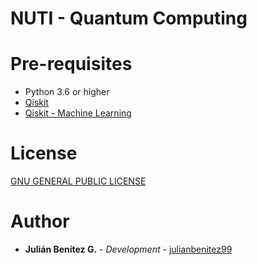 # NUTI - Quantum Computing 

# Pre-requisites
* Python 3.6 or higher
* [Qiskit](https://qiskit.org/documentation/getting_started.html#installation)
* [Qiskit - Machine Learning](https://qiskit.org/documentation/machine-learning/getting_started.html#installation)



# License
[GNU GENERAL PUBLIC LICENSE](./LICENSE.MD)

# Author
* **Julián Benítez G.** - _Development_ - [julianbenitez99](https://github.com/julianbenitez99)